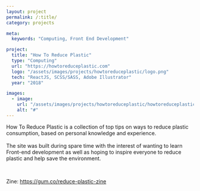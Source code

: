 ```yaml
---
layout: project
permalink: /:title/
category: projects

meta:
  keywords: "Computing, Front End Development"

project:
  title: "How To Reduce Plastic"
  type: "Computing"
  url: "https://howtoreduceplastic.com"
  logo: "/assets/images/projects/howtoreduceplastic/logo.png"
  tech: "ReactJS, SCSS/SASS, Adobe Illustrator"
  year: "2018"

images:
  - image:
    url: "/assets/images/projects/howtoreduceplastic/howtoreduceplastic.png"
    alt: "#"
---
```


<p>How To Reduce Plastic is a collection of top tips on ways to reduce plastic consumption, based on personal knowledge and experience.
<br/><br/>
The site was built during spare time with the interest of wanting to learn Front-end development as well as hoping to inspire everyone to reduce plastic and help save the environment.</p>
<br/>
<p>Zine: <a href="https://gum.co/reduce-plastic-zine">https://gum.co/reduce-plastic-zine</a></p>
